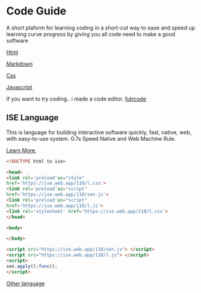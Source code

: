 <link rel="preload" as='style' href="https://actwu.github.io/md.css"/>
<link rel="stylesheet" href="https://actwu.github.io/md.css"/>

# Code Guide
A short plaform for learning coding in a short-cut way to ease and speed up
learning curve progress by giving you all code need to make a good software

[Html](/html.md)

[Markdown](/md.md)

[Css](/css.md)

[Javascript](/js.md)

If you want to try coding.. i made a code editor.
[futrcode](https://actwu.github.io/code)

## ISE Language
This is language for building interactive software quickly, fast, native, web, with
easy-to-use system. 0.7s Speed Native and Web Machine Rule.

[Learn More,](https://gist.github.com/actwu/0a120c27344cfa32aeceef16f6f69cce#file-isedocs-md)

```html
<!DOCTYPE html to ise>

<head>
<link rel='preload'as="style"
href='https://ise.web.app/110/l.css'>
<link rel='preload'as="script"
href='https://ise.web.app/110/sen.js'>
<link rel='preload'as="script"
href='https://ise.web.app/110/l.js'>
<link rel='stylesheet' href='https://ise.web.app/110/l.css'>
</head>

<body>

</body>

<script src="https://ise.web.app/110/sen.js"> </script>
<script src="https://ise.web.app/110/l.js"> </script>
<script>
sen.apply();func();
</script>
```

[Other language](/other.md)

